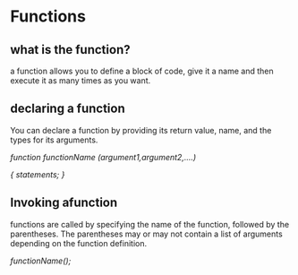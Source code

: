 # Functions

## what is the function?

a function allows you to define a block of code, give it a name and then execute it as many times as you want. 

## declaring a function
You can declare a function by providing its return value, name, and the types for its arguments. 

*function functionName (argument1,argument2,....)*

*{
    statements;
}*

## Invoking afunction

functions are called by specifying the name of the function, followed by the parentheses. The parentheses may or may not contain a list of arguments depending on the function definition.

*functionName();*